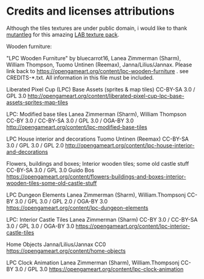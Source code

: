 # Credits and licenses attributions

Although the tiles textures are under public domain, i would like to thank [mutantleg](https://opengameart.org/users/mutantleg) for this amazing [LAB texture pack](https://opengameart.org/content/lab-textures).

Wooden furniture:

"LPC Wooden Furniture" by bluecarrot16, Lanea Zimmerman (Sharm), William Thompson, Tuomo Untinen (Reemax), Janna/Lilius/Jannax. Please link back to https://opengameart.org/content/lpc-wooden-furniture . see CREDITS-*.txt. All information in this file must be included.

Liberated Pixel Cup (LPC) Base Assets (sprites & map tiles)
CC-BY-SA 3.0 / GPL 3.0
http://opengameart.org/content/liberated-pixel-cup-lpc-base-assets-sprites-map-tiles

LPC: Modified base tiles
Lanea Zimmerman (Sharm), William Thompson
CC-BY 3.0 / CC-BY-SA 3.0 / GPL 3.0 / OGA-BY 3.0
http://opengameart.org/content/lpc-modified-base-tiles

LPC House interior and decorations
Tuomo Untinen (Reemax)
CC-BY-SA 3.0 / GPL 3.0 / GPL 2.0
http://opengameart.org/content/lpc-house-interior-and-decorations

Flowers, buildings and boxes; Interior wooden tiles; some old castle stuff
CC-BY-SA 3.0 / GPL 3.0
Guido Bos
https://opengameart.org/content/flowers-buildings-and-boxes-interior-wooden-tiles-some-old-castle-stuff

LPC Dungeon Elements
Lanea Zimmerman (Sharm), William.Thompsonj
CC-BY 3.0 / GPL 3.0 / GPL 2.0 / OGA-BY 3.0
https://opengameart.org/content/lpc-dungeon-elements

LPC: Interior Castle Tiles
Lanea Zimmerman (Sharm)
CC-BY 3.0 / CC-BY-SA 3.0 / GPL 3.0 / OGA-BY 3.0
https://opengameart.org/content/lpc-interior-castle-tiles

Home Objects
Janna/Lilius/Jannax
CC0
https://opengameart.org/content/home-objects

LPC Clock Animation
Lanea Zimmerman (Sharm), William.Thompsonj
CC-BY 3.0 / GPL 3.0
https://opengameart.org/content/lpc-clock-animation